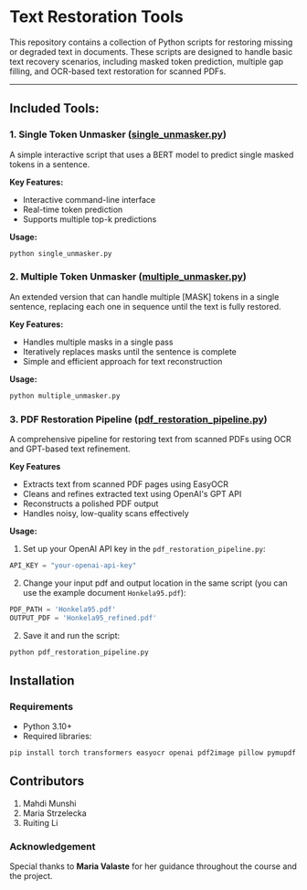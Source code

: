 # Text Restoration Tools

This repository contains a collection of Python scripts for restoring missing or degraded text in documents. These scripts are designed to handle basic text recovery scenarios, including masked token prediction, multiple gap filling, and OCR-based text restoration for scanned PDFs.

---

## **Included Tools:**

### 1. Single Token Unmasker ([single_unmasker.py](./single_unmasker.py))
A simple interactive script that uses a BERT model to predict single masked tokens in a sentence.

**Key Features:**
- Interactive command-line interface
- Real-time token prediction
- Supports multiple top-k predictions

**Usage:**
```bash
python single_unmasker.py
```

### 2. Multiple Token Unmasker ([multiple_unmasker.py](./multiple_unmasker.py))
An extended version that can handle multiple [MASK] tokens in a single sentence, replacing each one in sequence until the text is fully restored.

**Key Features:**
- Handles multiple masks in a single pass
- Iteratively replaces masks until the sentence is complete
- Simple and efficient approach for text reconstruction

**Usage:**
```bash
python multiple_unmasker.py
```

### 3. PDF Restoration Pipeline ([pdf_restoration_pipeline.py](./pdf_restoration_pipeline.py))
A comprehensive pipeline for restoring text from scanned PDFs using OCR and GPT-based text refinement.

**Key Features**
- Extracts text from scanned PDF pages using EasyOCR
- Cleans and refines extracted text using OpenAI's GPT API
- Reconstructs a polished PDF output
- Handles noisy, low-quality scans effectively

**Usage:**
1. Set up your OpenAI API key in the `pdf_restoration_pipeline.py`:
```python
API_KEY = "your-openai-api-key"
```
2. Change your input pdf and output location in the same script (you can use the example document `Honkela95.pdf`):
```python
PDF_PATH = 'Honkela95.pdf'
OUTPUT_PDF = 'Honkela95_refined.pdf'
```
2. Save it and run the script:
```bash
python pdf_restoration_pipeline.py
```


## Installation
### Requirements
- Python 3.10+
- Required libraries:
```bash
pip install torch transformers easyocr openai pdf2image pillow pymupdf fpdf
```

## Contributors
1. Mahdi Munshi
2. Maria Strzelecka
3. Ruiting Li

### Acknowledgement
Special thanks to **Maria Valaste** for her guidance throughout the course and the project.
